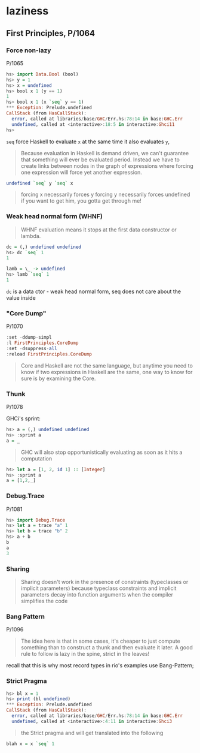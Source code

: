 # laziness

## First Principles, P/1064

### Force non-lazy

P/1065

```haskell
hs> import Data.Bool (bool)
hs> y = 1
hs> x = undefined
hs> bool x 1 (y == 1)
1
hs> bool x 1 (x `seq` y == 1)
*** Exception: Prelude.undefined
CallStack (from HasCallStack):
  error, called at libraries/base/GHC/Err.hs:78:14 in base:GHC.Err
  undefined, called at <interactive>:18:5 in interactive:Ghci11
hs>
```

`seq` force Haskell to evaluate `x` at the same time it also evaluates `y`,

> Because evaluation in Haskell is demand driven, we can't guarantee that
> something will ever be evaluated period. Instead we have to create links
> between nodes in the graph of expressions where forcing one expression will
> force yet another expression.

```haskell
undefined `seq` y `seq` x
```

> forcing x necessarily forces y
> forcing y necessarily forces undefined
> if you want to get him, you gotta get through me!

### Weak head normal form (WHNF)

> WHNF evaluation means it stops at the first data constructor or lambda.

```haskell
dc = (,) undefined undefined
hs> dc `seq` 1
1

lamb = \_ -> undefined
hs> lamb `seq` 1
1
```

`dc` is a data ctor - weak head normal form, seq does not care about the
value inside

### "Core Dump"

P/1070

```haskell
:set -ddump-simpl
:l FirstPrinciples.CoreDump
:set -dsuppress-all
:reload FirstPrinciples.CoreDump
```

> Core and Haskell are not the same language, but anytime you need to
> know if two expressions in Haskell are the same, one way to know for
> sure is by examining the Core.

### Thunk

P/1078

GHCi's sprint:

```haskell
hs> a = (,) undefined undefined
hs> :sprint a
a = _
```

> GHC will also stop opportunistically evaluating as soon as it hits a
> computation

```haskell
hs> let a = [1, 2, id 1] :: [Integer]
hs> :sprint a
a = [1,2,_]
```

### Debug.Trace

P/1081

```haskell
hs> import Debug.Trace
hs> let a = trace "a" 1
hs> let b = trace "b" 2
hs> a + b
b
a
3
```

### Sharing

> Sharing doesn't work in the presence of constraints (typeclasses or
> implicit parameters) because typeclass constraints and implicit parameters
> decay into function arguments when the compiler simplifies the code

### Bang Pattern

P/1096

> The idea here is that in some cases, it's cheaper to just compute
> something than to construct a thunk and then evaluate it later.
> A good rule to follow is lazy in the spine, strict in the leaves!

recall that this is why most record types in rio's examples use Bang-Pattern;

### Strict Pragma

```haskell
hs> bl x = 1
hs> print (bl undefined)
*** Exception: Prelude.undefined
CallStack (from HasCallStack):
  error, called at libraries/base/GHC/Err.hs:78:14 in base:GHC.Err
  undefined, called at <interactive>:4:11 in interactive:Ghci3
```

> the Strict pragma and will get translated into the following

```haskell
blah x = x `seq` 1
```
